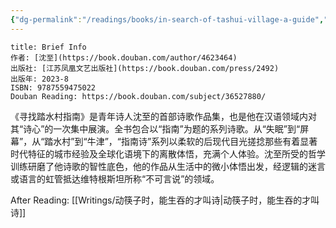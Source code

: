 ```yaml
---
{"dg-permalink":"/readings/books/in-search-of-tashui-village-a-guide","tags":["book/finished/poem"],"title":"寻找踏水村指南","author":"沈至","cover":"https://cdn.freezing.cool/images/202402171426515.jpg","date":"2024-02-14T20:11","update":"2024-02-17T21:49","douban":"https://book.douban.com/subject/36527880/","dg-publish":true,"noteIcon":6,"permalink":"/readings/books/in-search-of-tashui-village-a-guide/","dgPassFrontmatter":true,"created":"2024-02-14T20:11","updated":"2024-02-17T21:49"}
---
```


```ad-note
title: Brief Info
作者: [沈至](https://book.douban.com/author/4623464)
出版社: [江苏凤凰文艺出版社](https://book.douban.com/press/2492)
出版年: 2023-8
ISBN: 9787559475022
Douban Reading: https://book.douban.com/subject/36527880/
```


《寻找踏水村指南》是青年诗人沈至的首部诗歌作品集，也是他在汉语领域内对其“诗心”的一次集中展演。全书包合以“指南”为题的系列诗歌。从“失眠”到“屏幕”，从“踏水村”到“牛津”，“指南诗”系列以柔软的后现代目光搓捻那些有着显著时代特征的城市经验及全球化语境下的离散体悟，充满个人体验。沈至所受的哲学训练研磨了他诗歌的智性底色，他的作品从生活中的微小体悟出发，经逻辑的迷言或语言的虹管抵达维特根斯坦所称“不可言说”的领域。

After Reading: [[Writings/动筷子时，能生吞的才叫诗\|动筷子时，能生吞的才叫诗]]